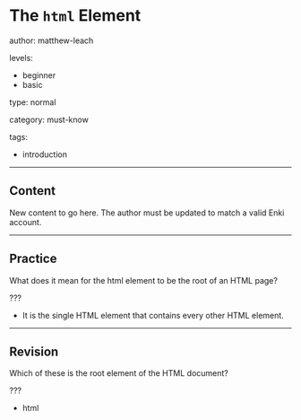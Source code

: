 # The `html` Element
author: matthew-leach

levels:
  - beginner
  - basic

type: normal

category: must-know

tags:
  - introduction

---
## Content


New content to go here. The author must be updated to match a valid Enki account.

---
## Practice

What does it mean for the html element to be the root of an HTML page?

???

* It is the single HTML element that contains every other HTML element.


---
## Revision

Which of these is the root element of the HTML document?

???
* html
